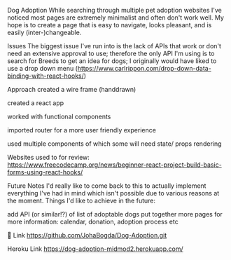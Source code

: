Dog Adoption
While searching through multiple pet adoption websites I've noticed most pages are extremely minimalist and often don't work well. My hope is to create a page that is easy to navigate, looks pleasant, and is easily (inter-)changeable.

Issues
The biggest issue I've run into is the lack of APIs that work or don't need an extensive approval to use; therefore the only API I'm using is to search for Breeds to get an idea for dogs; I originally would have liked to use a drop down menu (https://www.carlrippon.com/drop-down-data-binding-with-react-hooks/)

Approach
created a wire frame (handdrawn)

created a react app

worked with functional components

imported router for a more user friendly experience

used multiple components of which some will need state/ props rendering


Websites used to for review: 
https://www.freecodecamp.org/news/beginner-react-project-build-basic-forms-using-react-hooks/

Future Notes
I'd really like to come back to this to actually implement everything I've had in mind which isn't possible due to various reasons at the moment. Things I'd like to achieve in the future:

add API (or similar!?) of list of adoptable dogs
put together more pages for more information: calendar, donation, adoption process etc


🚀 Link
https://github.com/JohaBogda/Dog-Adoption.git

Heroku Link
https://dog-adoption-midmod2.herokuapp.com/